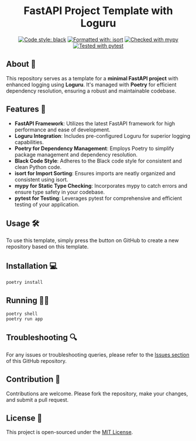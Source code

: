<div align="center">

# FastAPI Project Template with Loguru

[![Code style: black](https://img.shields.io/badge/code%20style-black-000000.svg)](https://github.com/psf/black)
[![Formatted with: isort](https://img.shields.io/badge/formatted%20with-isort-blue.svg)](https://pycqa.github.io/isort/)
[![Checked with mypy](https://www.mypy-lang.org/static/mypy_badge.svg)](https://mypy-lang.org/)
[![Tested with pytest](https://img.shields.io/badge/tested%20with-pytest-0A9EDC.svg)](https://docs.pytest.org/en/stable/)

</div>

## About 📘

This repository serves as a template for a **minimal FastAPI project** with enhanced logging using **Loguru**. It's managed with **Poetry** for efficient dependency resolution, ensuring a robust and maintainable codebase.

## Features 🌟

- **FastAPI Framework**: Utilizes the latest FastAPI framework for high performance and ease of development.
- **Loguru Integration**: Includes pre-configured Loguru for superior logging capabilities.
- **Poetry for Dependency Management**: Employs Poetry to simplify package management and dependency resolution.
- **Black Code Style**: Adheres to the Black code style for consistent and clean Python code.
- **isort for Import Sorting**: Ensures imports are neatly organized and consistent using isort.
- **mypy for Static Type Checking**: Incorporates mypy to catch errors and ensure type safety in your codebase.
- **pytest for Testing**: Leverages pytest for comprehensive and efficient testing of your application.

## Usage 🛠️

To use this template, simply press the button on GitHub to create a new repository based on this template.

## Installation 💻

```shell
poetry install
```

## Running 🏃‍♂️

```shell
poetry shell
poetry run app
```

## Troubleshooting 🔍

For any issues or troubleshooting queries, please refer to the [Issues section](https://github.com/barabum0/fastapi-template/issues) of this GitHub repository.

## Contribution 👥

Contributions are welcome. Please fork the repository, make your changes, and submit a pull request.

## License 📜

This project is open-sourced under the [MIT License](LICENSE).